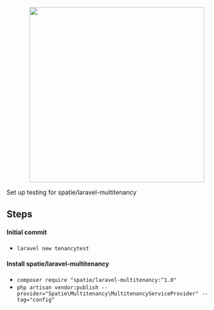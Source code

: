 <p align="center"><img src="https://res.cloudinary.com/dtfbvvkyp/image/upload/v1566331377/laravel-logolockup-cmyk-red.svg" width="400"></p>

Set up testing for spatie/laravel-multitenancy

## Steps

#### Initial commit
- `laravel new tenancytest`

#### Install spatie/laravel-multitenancy
- `composer require "spatie/laravel-multitenancy:^1.0"`
- `php artisan vendor:publish --provider="Spatie\Multitenancy\MultitenancyServiceProvider" --tag="config"`

